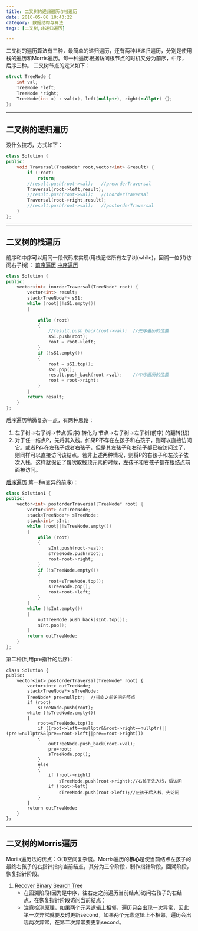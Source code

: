 ```yaml
---
title: 二叉树的递归遍历与栈遍历
date: 2016-05-06 10:43:22
category: 数据结构与算法
tags: [二叉树,非递归遍历]

---
```


二叉树的遍历算法有三种，最简单的递归遍历，还有两种非递归遍历，分别是使用栈的遍历和Morris遍历。每一种遍历根据访问根节点的时机又分为前序，中序，后序三种。
二叉树节点的定义如下：
```C++
struct TreeNode {
	int val;
	TreeNode *left;
	TreeNode *right;
	TreeNode(int x) : val(x), left(nullptr), right(nullptr) {};
};
```

---

## 二叉树的递归遍历

没什么技巧，方式如下：
```C++
class Solution {
public:
	void Traversal(TreeNode* root,vector<int> &result) {
		if (!root)
			return;
		//result.push(root->val);	//preorderTraversal
		Traversal(root->left,result);
		//result.push(root->val);	//inorderTraversal
		Traversal(root->right,result);
		//result.push(root->val);	//postorderTraversal
	}
};
```

---

## 二叉树的栈遍历
前序和中序可以用同一段代码来实现(用栈记忆所有左子树(while)，回溯一位(if)访问右子树)：
[前序遍历](https://github.com/applefishsky009/LeetCode/blob/master/144%20-%20Binary%20Tree%20Preorder%20Traversal/144%20-%20Binary%20Tree%20Preorder%20Traversal.cpp)
[中序遍历](https://github.com/applefishsky009/LeetCode/blob/master/94%20-%20Binary%20Tree%20Inorder%20Traversal/94%20-%20Binary%20Tree%20Inorder%20Traversal.cpp)
```C++
class Solution {
public:
	vector<int> inorderTraversal(TreeNode* root) {
		vector<int> result;
		stack<TreeNode*> sS1;
		while (root||!sS1.empty())
		{
			
			while (root)
			{
				//result.push_back(root->val);	//先序遍历的位置
				sS1.push(root);
				root = root->left;
			}
			if (!sS1.empty())
			{
				root = sS1.top();
				sS1.pop();
				result.push_back(root->val);	//中序遍历的位置
				root = root->right;
			}
		}
		return result;
	}
};
```
后序遍历稍微复杂一点，有两种思路：
1. 左子树->右子树->节点(后序)    转化为    节点->右子树->左子树(前序) 的翻转(栈)
2. 对于任一结点P，先将其入栈。如果P不存在左孩子和右孩子，则可以直接访问它。或者P存在左孩子或者右孩子，但是其左孩子和右孩子都已被访问过了，则同样可以直接访问该结点。若非上述两种情况，则将P的右孩子和左孩子依次入栈。这样就保证了每次取栈顶元素的时候，左孩子和右孩子都在根结点前面被访问。

[后序遍历](https://github.com/applefishsky009/LeetCode/blob/master/145%20-%20Binary%20Tree%20Postorder%20Traversal/145%20-%20Binary%20Tree%20Postorder%20Traversal.cpp)
第一种(变异的前序)：
```C++
class Solution1 {
public:
	vector<int> postorderTraversal(TreeNode* root) {
		vector<int> outTreeNode;
		stack<TreeNode*> sTreeNode;
		stack<int> sInt;
		while (root||!sTreeNode.empty())
		{
			while (root)
			{
				sInt.push(root->val);
				sTreeNode.push(root);
				root=root->right;
			}
			if (!sTreeNode.empty())
			{
				root=sTreeNode.top();
				sTreeNode.pop();
				root=root->left;
			}
		}
		while (!sInt.empty())
		{
			outTreeNode.push_back(sInt.top());
			sInt.pop();
		}
		return outTreeNode;
	}
};
```
第二种(利用pre指针的后序)：
```
class Solution {
public:
	vector<int> postorderTraversal(TreeNode* root) {
		vector<int> outTreeNode;
		stack<TreeNode*> sTreeNode;
		TreeNode* pre=nullptr;	//指向之前访问的节点
		if (root)
			sTreeNode.push(root);
		while (!sTreeNode.empty())
		{
			root=sTreeNode.top();
			if ((root->left==nullptr&&root->right==nullptr)||(pre!=nullptr&&(pre==root->left||pre==root->right)))
			{
				outTreeNode.push_back(root->val);
				pre=root;
				sTreeNode.pop();
			}
			else
			{
				if (root->right)
					sTreeNode.push(root->right);//右孩子先入栈，后访问
				if (root->left)
					sTreeNode.push(root->left);//左孩子后入栈，先访问
			}
		}
		return outTreeNode;
	}
};
```

---

## 二叉树的Morris遍历
Moriis遍历法的优点：O(1)空间复杂度。Morris遍历的**核心**是使当前结点左孩子的最终右孩子的右指针指向当前结点，其分为三个阶段，制作指针阶段，回溯阶段，恢复指针阶段。

1. [Recover Binary Search Tree](https://github.com/applefishsky009/LeetCode/blob/master/99%20-%20Recover%20Binary%20Search%20Tree/99%20-%20Recover%20Binary%20Search%20Tree.cpp)
	+ 在回溯阶段(因为是中序，往右走之前遍历当前结点)访问右孩子的右结点，在恢复指针阶段访问当前结点；
	+ 注意检测原理，如果两个元素逻辑上相邻，遍历只会出现一次异常，因此第一次异常就要及时更新second，如果两个元素逻辑上不相邻，遍历会出现两次异常，在第二次异常要更新second。


